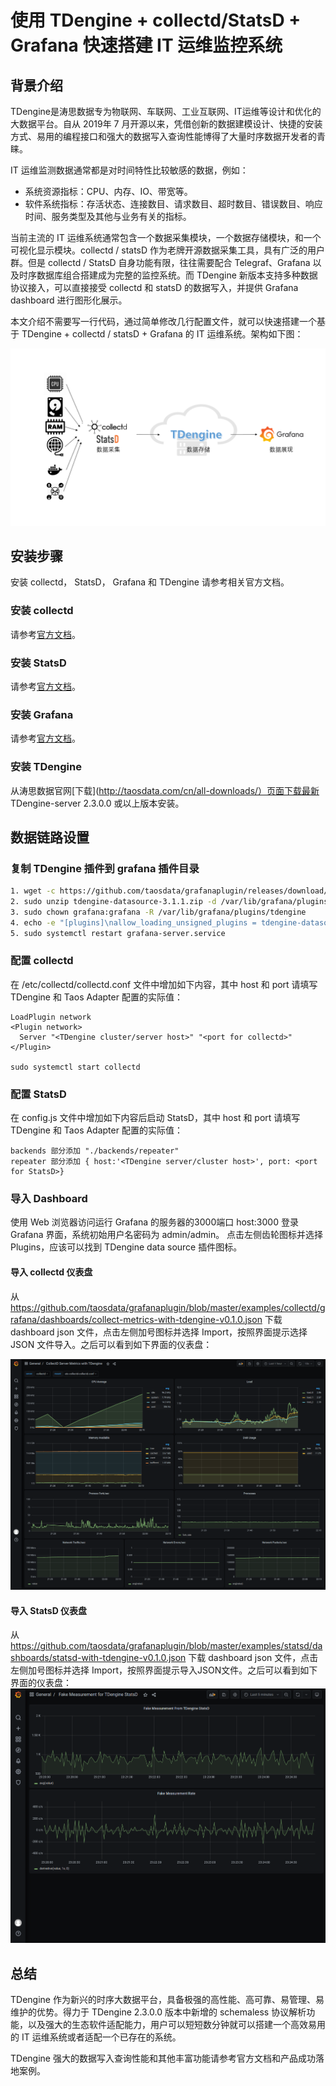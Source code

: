 # 使用 TDengine + collectd/StatsD + Grafana 快速搭建 IT 运维监控系统

## 背景介绍
TDengine是涛思数据专为物联网、车联网、工业互联网、IT运维等设计和优化的大数据平台。自从 2019年 7 月开源以来，凭借创新的数据建模设计、快捷的安装方式、易用的编程接口和强大的数据写入查询性能博得了大量时序数据开发者的青睐。

IT 运维监测数据通常都是对时间特性比较敏感的数据，例如：
- 系统资源指标：CPU、内存、IO、带宽等。
- 软件系统指标：存活状态、连接数目、请求数目、超时数目、错误数目、响应时间、服务类型及其他与业务有关的指标。

当前主流的 IT 运维系统通常包含一个数据采集模块，一个数据存储模块，和一个可视化显示模块。collectd / statsD 作为老牌开源数据采集工具，具有广泛的用户群。但是 collectd / StatsD 自身功能有限，往往需要配合 Telegraf、Grafana 以及时序数据库组合搭建成为完整的监控系统。而 TDengine 新版本支持多种数据协议接入，可以直接接受 collectd 和 statsD 的数据写入，并提供 Grafana dashboard 进行图形化展示。

本文介绍不需要写一行代码，通过简单修改几行配置文件，就可以快速搭建一个基于 TDengine + collectd / statsD + Grafana 的 IT 运维系统。架构如下图：

![IT-DevOps-Solutions-Collectd-StatsD.png](../../images/IT-DevOps-Solutions-Collectd-StatsD.png)

## 安装步骤
安装 collectd， StatsD， Grafana 和 TDengine 请参考相关官方文档。

### 安装 collectd
请参考[官方文档](https://collectd.org/documentation.shtml)。

### 安装 StatsD
请参考[官方文档](https://github.com/statsd/statsd)。

### 安装 Grafana
请参考[官方文档](https://grafana.com/grafana/download)。

### 安装 TDengine
从涛思数据官网[下载](http://taosdata.com/cn/all-downloads/）页面下载最新 TDengine-server 2.3.0.0 或以上版本安装。

## 数据链路设置
### 复制 TDengine 插件到 grafana 插件目录

```bash
1. wget -c https://github.com/taosdata/grafanaplugin/releases/download/v3.1.1/tdengine-datasource-3.1.1.zip
2. sudo unzip tdengine-datasource-3.1.1.zip -d /var/lib/grafana/plugins/
3. sudo chown grafana:grafana -R /var/lib/grafana/plugins/tdengine
4. echo -e "[plugins]\nallow_loading_unsigned_plugins = tdengine-datasource\n" | sudo tee -a /etc/grafana/grafana.ini
5. sudo systemctl restart grafana-server.service
```

### 配置 collectd
在 /etc/collectd/collectd.conf 文件中增加如下内容，其中 host 和 port 请填写 TDengine 和 Taos Adapter 配置的实际值：
```
LoadPlugin network
<Plugin network>
  Server "<TDengine cluster/server host>" "<port for collectd>"
</Plugin>

sudo systemctl start collectd
```

### 配置 StatsD
在 config.js 文件中增加如下内容后启动 StatsD，其中 host 和 port 请填写 TDengine 和 Taos Adapter 配置的实际值：
```
backends 部分添加 "./backends/repeater"
repeater 部分添加 { host:'<TDengine server/cluster host>', port: <port for StatsD>}
```

### 导入 Dashboard

使用 Web 浏览器访问运行 Grafana 的服务器的3000端口 host:3000 登录 Grafana 界面，系统初始用户名密码为 admin/admin。
点击左侧齿轮图标并选择 Plugins，应该可以找到 TDengine data source 插件图标。

#### 导入 collectd 仪表盘

从 https://github.com/taosdata/grafanaplugin/blob/master/examples/collectd/grafana/dashboards/collect-metrics-with-tdengine-v0.1.0.json 下载 dashboard json 文件，点击左侧加号图标并选择 Import，按照界面提示选择 JSON 文件导入。之后可以看到如下界面的仪表盘：

![IT-DevOps-Solutions-collectd-dashboard.png](../../images/IT-DevOps-Solutions-collectd-dashboard.png)

#### 导入 StatsD 仪表盘

从 https://github.com/taosdata/grafanaplugin/blob/master/examples/statsd/dashboards/statsd-with-tdengine-v0.1.0.json 下载 dashboard json 文件，点击左侧加号图标并选择 Import，按照界面提示导入JSON文件。之后可以看到如下界面的仪表盘：
![IT-DevOps-Solutions-statsd-dashboard.png](../../images/IT-DevOps-Solutions-statsd-dashboard.png)

## 总结
TDengine 作为新兴的时序大数据平台，具备极强的高性能、高可靠、易管理、易维护的优势。得力于 TDengine 2.3.0.0 版本中新增的 schemaless 协议解析功能，以及强大的生态软件适配能力，用户可以短短数分钟就可以搭建一个高效易用的 IT 运维系统或者适配一个已存在的系统。

TDengine 强大的数据写入查询性能和其他丰富功能请参考官方文档和产品成功落地案例。
